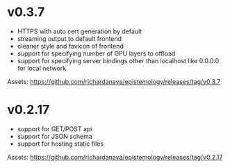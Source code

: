# v0.3.7

* HTTPS with auto cert generation by default
* streaming output to default frontend
* cleaner style and favicon of frontend
* support for specifying number of GPU layers to offload
* support for specifying server bindings other than localhost like 0.0.0.0 for local network

Assets: https://github.com/richardanaya/epistemology/releases/tag/v0.3.7

# v0.2.17

* support for GET/POST api
* support for JSON schema
* support for hosting static files

Assets: https://github.com/richardanaya/epistemology/releases/tag/v0.2.17